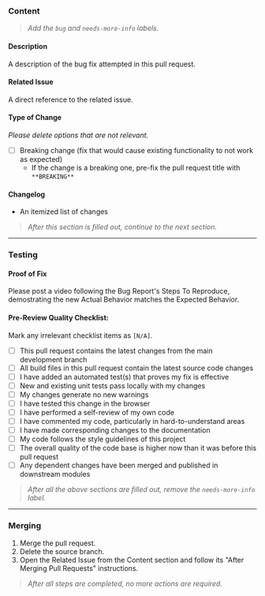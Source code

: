 
### Content
> _Add the `bug` and `needs-more-info` labels._

#### **Description**
A description of the bug fix attempted in this pull request.

#### **Related Issue**
A direct reference to the related issue.

#### **Type of Change**
_Please delete options that are not relevant._

- [ ] Breaking change (fix that would cause existing functionality to not work as expected)
  - If the change is a breaking one, pre-fix the pull request title with `**BREAKING** `

#### **Changelog**
- An itemized list of changes

> _After this section is filled out, continue to the next section._

---

### Testing

#### **Proof of Fix**

Please post a video following the Bug Report's Steps To Reproduce, demostrating the new Actual Behavior matches the Expected Behavior.

#### **Pre-Review Quality Checklist:**

Mark any irrelevant checklist items as `[N/A]`.

- [ ] This pull request contains the latest changes from the main development branch
- [ ] All build files in this pull request contain the latest source code changes
- [ ] I have added an automated test(s) that proves my fix is effective
- [ ] New and existing unit tests pass locally with my changes
- [ ] My changes generate no new warnings
- [ ] I have tested this change in the browser
- [ ] I have performed a self-review of my own code
- [ ] I have commented my code, particularly in hard-to-understand areas
- [ ] I have made corresponding changes to the documentation
- [ ] My code follows the style guidelines of this project
- [ ] The overall quality of the code base is higher now than it was before this pull request
- [ ] Any dependent changes have been merged and published in downstream modules

> _After all the above sections are filled out, remove the `needs-more-info` label._

---

### Merging

1. Merge the pull request.
1. Delete the source branch.
1. Open the Related Issue from the Content section and follow its "After Merging Pull Requests" instructions.

> _After all steps are completed, no more actions are required._
